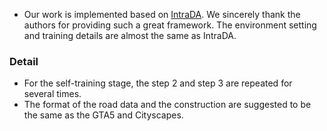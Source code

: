 * Our  work is implemented based on [IntraDA](https://github.com/feipan664/IntraDA). We sincerely thank the authors for providing such a great framework. The environment setting and training details are almost the same as IntraDA.

### Detail
* For the self-training stage, the step 2 and step 3 are repeated for several times.
* The format of the road data and the construction are suggested to be the same as the GTA5 and Cityscapes.

